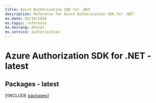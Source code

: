 ```yaml
---
title: Azure Authorization SDK for .NET
description: Reference for Azure Authorization SDK for .NET
ms.date: 02/19/2024
ms.topic: reference
ms.devlang: dotnet
ms.service: authorization
---
```

# Azure Authorization SDK for .NET - latest
## Packages - latest
[!INCLUDE [packages](authorization-index.md)]